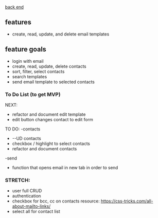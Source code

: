 <a href="https://github.com/cooljasonmelton/email-automater-backend"> back end </a>


## features
* create, read, update, and delete email templates

## feature goals
* login with email
* create, read, update, delete contacts
* sort, filter, select contacts
* search templates
* send email template to selected contacts


### To Do List (to get MVP)

NEXT: 
* refactor and document edit template
* edit button changes contact to edit form

TO DO:
-contacts
* --UD contacts
* checkbox / highlight to select contacts
* refactor and document contacts 

-send
* function that opens email in new tab in order to send 

### STRETCH:
* user full CRUD
* authentication
* checkbox for bcc, cc on contacts resource: https://css-tricks.com/all-about-mailto-links/
* select all for contact list
